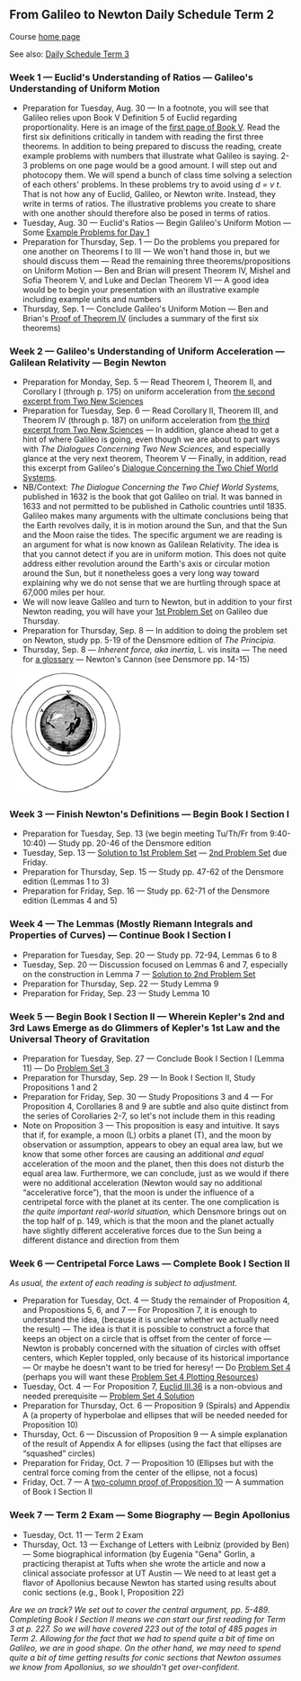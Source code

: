 ## From Galileo to Newton Daily Schedule Term 2

Course [home page](./)

See also: [Daily Schedule Term 3](./daily_schedule_term_3.html)

### Week 1 &mdash; Euclid's Understanding of Ratios &mdash; Galileo's Understanding of Uniform Motion

* Preparation for Tuesday, Aug. 30 &mdash; In a footnote, you will see that Galileo relies upon Book V Definition 5 of Euclid regarding proportionality. Here is an image of the [first page of Book V](./resources/EuclidBookVDefinition5.jpeg). Read the first six definitions critically in tandem with reading the first three theorems. In addition to being prepared to discuss the reading, create example problems with numbers that illustrate what Galileo is saying. 2-3 problems on one page would be a good amount. I will step out and photocopy them. We will spend a bunch of class time solving a selection of each others' problems. In these problems try to avoid using *d = v t*. That is not how any of Euclid, Galileo, or Newton write. Instead, they write in terms of ratios. The illustrative problems you create to share with one another should therefore also be posed in terms of ratios.
* Tuesday, Aug. 30 &mdash; Euclid's Ratios &mdash; Begin Galileo's Uniform Motion &mdash; Some [Example Problems for Day 1](./resources/Day01Examples.pdf)
* Preparation for Thursday, Sep. 1 &mdash; Do the problems you prepared for one another on Theorems I to III &mdash; We won't hand those in, but we should discuss them &mdash; Read the remaining three theorems/propositions on Uniform Motion &mdash; Ben and Brian will present Theorem IV, Mishel and Sofia Theorem V, and Luke and Declan Theorem VI &mdash; A good idea would be to begin your presentation with an illustrative example including example units and numbers
* Thursday, Sep. 1 &mdash; Conclude Galileo's Uniform Motion &mdash; Ben and Brian's [Proof of Theorem IV](./proofs/Day02TheoremIV.pdf) (includes a summary of the first six theorems)

### Week 2 &mdash; Galileo's Understanding of Uniform Acceleration &mdash; Galilean Relativity &mdash; Begin Newton

* Preparation for Monday, Sep. 5 &mdash; Read Theorem I, Theorem II, and Corollary I (through p. 175) on uniform acceleration from [the second excerpt from Two New Sciences](./resources/DialoguesConcerningTwoNewSciences-Excerpt02.pdf)
* Preparation for Tuesday, Sep. 6 &mdash; Read Corollary II, Theorem III, and Theorem IV (through p. 187) on uniform acceleration from [the third excerpt from Two New Sciences](./resources/DialoguesConcerningTwoNewSciences-Excerpt03.pdf) &mdash; In addition, glance ahead to get a hint of where Galileo is going, even though we are about to part ways with *The Dialogues Concerning Two New Sciences,* and especially glance at the very next theorem, Theorem V &mdash; Finally, in addition, read this excerpt from Galileo's [Dialogue Concerning the Two Chief World Systems](./resources/DialogueConcerningTheTwoChiefWorldSystems-Excerpt.pdf).
* NB/Context: *The Dialogue Concerning the Two Chief World Systems,* published in 1632 is the book that got Galileo on trial. It was banned in 1633 and not permitted to be published in Catholic countries until 1835. Galileo makes many arguments with the ultimate conclusions being that the Earth revolves daily, it is in motion around the Sun, and that the Sun and the Moon raise the tides. The specific argument we are reading is an argument for what is now known as Galilean Relativity. The idea is that you cannot detect if you are in uniform motion. This does not quite address either revolution around the Earth's axis or circular motion around the Sun, but it nonetheless goes a very long way toward explaining why we do not sense that we are hurtling through space at 67,000 miles per hour.
* We will now leave Galileo and turn to Newton, but in addition to your first Newton reading, you will have your [1st Problem Set](./assignments/PS01.nb.pdf) on Galileo due Thursday.
* Preparation for Thursday, Sep. 8 &mdash; In addition to doing the problem set on Newton, study pp. 5-19 of the Densmore edition of *The Principia.*
* Thursday, Sep. 8 &mdash; *Inherent force, aka inertia,* L. vis insita &mdash; The need for [a glossary](./my_glossary.html) &mdash; Newton's Cannon (see Densmore pp. 14-15)

<img src="./resources/NewtonsCannon.jpeg" width="200">

### Week 3 &mdash; Finish Newton's Definitions &mdash; Begin Book I Section I

* Preparation for Tuesday, Sep. 13 (we begin meeting Tu/Th/Fr from 9:40-10:40) &mdash; Study pp. 20-46 of the Densmore edition
* Tuesday, Sep. 13 &mdash; [Solution to 1st Problem Set](./assignments/PS01-Solution.nb.pdf) &mdash; [2nd Problem Set](./assignments/PS02.nb.pdf) due Friday.
* Preparation for Thursday, Sep. 15 &mdash; Study pp. 47-62 of the Densmore edition (Lemmas 1 to 3)
* Preparation for Friday, Sep. 16 &mdash; Study pp. 62-71 of the Densmore edition (Lemmas 4 and 5)

### Week 4 &mdash; The Lemmas (Mostly Riemann Integrals and Properties of Curves) &mdash; Continue Book I Section I

* Preparation for Tuesday, Sep. 20 &mdash; Study pp. 72-94, Lemmas 6 to 8
* Tuesday, Sep. 20 &mdash; Discussion focused on Lemmas 6 and 7, especially on the construction in Lemma 7 &mdash; [Solution to 2nd Problem Set](./assignments/PS02-Solution.nb.pdf)
* Preparation for Thursday, Sep. 22 &mdash; Study Lemma 9
* Preparation for Friday, Sep. 23 &mdash; Study Lemma 10

### Week 5 &mdash; Begin Book I Section II &mdash; Wherein Kepler's 2nd and 3rd Laws Emerge as do Glimmers of Kepler's 1st Law and the Universal Theory of Gravitation

* Preparation for Tuesday, Sep. 27 &mdash; Conclude Book I Section I (Lemma 11) &mdash; Do [Problem Set 3](./assignments/PS03.nb.pdf)
* Preparation for Thursday, Sep. 29 &mdash; In Book I Section II, Study Propositions 1 and 2
* Preparation for Friday, Sep. 30 &mdash; Study Propositions 3 and 4 &mdash; For Proposition 4, Corollaries 8 and 9 are subtle and also quite distinct from the series of Corollaries 2-7, so let's not include them in this reading
* Note on Proposition 3 &mdash; This proposition is easy and intuitive. It says that if, for example, a moon (L) orbits a planet (T), and the moon by observation or assumption, appears to obey an equal area law, but we know that some other forces are causing an additional *and equal* acceleration of the moon and the planet, then this does not disturb the equal area law. Furthermore, we can conclude, just as we would if there were no additional acceleration (Newton would say no additional &ldquo;accelerative force&rdquo;), that the moon is under the influence of a centripetal force with the planet at its center. The one complication is *the quite important real-world situation,* which Densmore brings out on the top half of p. 149, which is that the moon and the planet actually have slightly different accelerative forces due to the Sun being a different distance and direction from them

### Week 6 &mdash; Centripetal Force Laws &mdash; Complete Book I Section II

*As usual, the extent of each reading is subject to adjustment.*

* Preparation for Tuesday, Oct. 4 &mdash; Study the remainder of Proposition 4, and Propositions 5, 6, and 7 &mdash; For Proposition 7, it is enough to understand the idea, (because it is unclear whether we actually need the result) &mdash; The idea is that it is possible to construct a force that keeps an object on a circle that is offset from the center of force &mdash; Newton is probably concerned with the situation of circles with offset centers, which Kepler toppled, only because of its historical importance &mdash; Or maybe he doesn't want to be tried for heresy! &mdash; Do [Problem Set 4](./assignments/PS04.nb.pdf) (perhaps you will want these [Problem Set 4 Plotting Resources](./assignments/PS04-PlottingResources.nb.pdf))
* Tuesday, Oct. 4 &mdash; For Proposition 7, [Euclid III.36](./resources/EuclidIII.36.pdf) is a non-obvious and needed prerequisite &mdash; [Problem Set 4 Solution](./assignments/PS04-Solution-Scanned.pdf)
* Preparation for Thursday, Oct. 6 &mdash; Proposition 9 (Spirals) and Appendix A (a property of hyperbolae and ellipses that will be needed needed for Proposition 10)
* Thursday, Oct. 6 &mdash; Discussion of Proposition 9 &mdash; A simple explanation of the result of Appendix A for ellipses (using the fact that ellipses are &ldquo;squashed&rdquo; circles)
* Preparation for Friday, Oct. 7 &mdash; Proposition 10 (Ellipses but with the central force coming from the center of the ellipse, not a focus)
* Friday, Oct. 7 &mdash; A [two-column proof of Proposition 10](./resources/TwoColumnProofProposition10.jpeg.pdf) &mdash; A summation of Book I Section II

### Week 7 &mdash; Term 2 Exam &mdash; Some Biography &mdash; Begin Apollonius

* Tuesday, Oct. 11 &mdash; Term 2 Exam
* Thursday, Oct. 13 &mdash; Exchange of Letters with Leibniz (provided by Ben) &mdash; Some biographical information (by Eugenia "Gena" Gorlin, a practicing therapist at Tufts when she wrote the article and now a clinical associate professor at UT Austin &mdash; We need to at least get a flavor of Apollonius because Newton has started using results about conic sections (e.g., Book I, Proposition 22)

*Are we on track? We set out to cover the central argument, pp. 5-489. Completing Book I Section II means we can start our first reading for Term 3 at p. 227. So we will have covered 223 out of the total of 485 pages in Term 2. Allowing for the fact that we had to spend quite a bit of time on Galileo, we are in good shape. On the other hand, we may need to spend quite a bit of time getting results for conic sections that Newton assumes we know from Apollonius, so we shouldn't get over-confident.*
